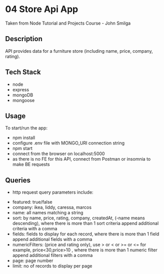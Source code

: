 # 04 Store Api App

Taken from Node Tutorial and Projects Course - John Smilga

## Description

API provides data for a furniture store (including name, price, company, rating).

## Tech Stack

- node
- express
- mongoDB
- mongoose

## Usage

To start/run the app:

- npm install
- configure .env file with MONGO_URI connection string
- npm start
- connect from the browser on localhost:5000
- as there is no FE for this API, connect from Postman or insomnia to make BE requests

## Queries

- http request query parameters include:

* featured: true/false
* company: ikea, liddy, caressa, marcos
* name: all names matching a string
* sort: by name, price, rating, company, createdAt, (-name means descending), where there is more than 1 sort criteria append additional criteria with a comma
* fields: fields to display for each record, where there is more than 1 field append additional fields with a comma
* numericFilters: (price and rating only), use > or < or >= or <= for example, price<30,price>10 , where there is more than 1 numeric filter append additional filters with a comma
* page: page number
* limit: no of records to display per page
